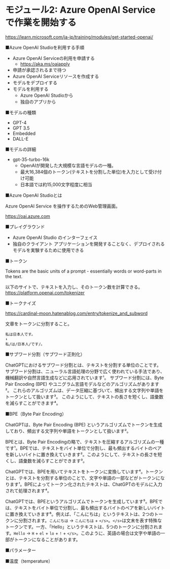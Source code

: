 # モジュール2: Azure OpenAI Service で作業を開始する

https://learn.microsoft.com/ja-jp/training/modules/get-started-openai/

■Azure OpenAI Studioを利用する手順

- Azure OpenAI Serviceの利用を申請する
  - https://aka.ms/oaiapply
- 申請が承認されるまで待つ
- Azure OpenAI Serviceリソースを作成する
- モデルをデプロイする
- モデルを利用する
  - Azure OpenAI Studioから
  - 独自のアプリから

■モデルの種類

- GPT-4
- GPT 3.5
- Embedded
- DALL-E

■モデルの詳細

- gpt-35-turbo-16k
  - OpenAIが開発した大規模な言語モデルの一種。
  - 最大16,384個のトークン(テキストを分割した単位)を入力として受け付け可能
  - 日本語では約15,000文字程度に相当

■Azure OpenAI Studioとは

Azure OpenAI Service を操作するためのWeb管理画面。

https://oai.azure.com

■プレイグラウンド

- Azure OpenAI Studio のインターフェイス
- 独自のクライアント アプリケーションを開発することなく、デプロイされるモデルを実験するために使用できる

■トークン

Tokens are the basic units of a prompt - essentially words or word-parts in the text.

以下のサイトで、テキストを入力し、そのトークン数を計算できる。
https://platform.openai.com/tokenizer

■トークナイズ

https://cardinal-moon.hatenablog.com/entry/tokenize_and_subword

文章をトークンに分割すること。

```
私は日本人です。
↓
私/は/日本人/です/。
```

■サブワード分割（サブワード正則化）

ChatGPTにおけるサブワード分割とは、テキストを分割する単位のことです。
サブワード分割は、ニューラル言語処理の分野で広く使われている手法であり、機械翻訳や自然言語生成などに応用されています¹。
サブワード分割には、Byte Pair Encoding (BPE) やユニグラム言語モデルなどのアルゴリズムがあります²。
これらのアルゴリズムは、データ圧縮に基づいて、頻出する文字列や単語をトークンとして扱います³。
このようにして、テキストの長さを短くし、語彙数を減らすことができます⁴。

■BPE（Byte Pair Encoding）

ChatGPTは、Byte Pair Encoding (BPE) というアルゴリズムでトークンを生成しており、頻出する文字列や単語をトークンとして扱います²。

BPEとは、Byte Pair Encodingの略で、テキストを圧縮するアルゴリズムの一種です¹。BPEでは、テキストをバイト単位で分割し、最も頻出するバイトのペアを新しいバイトに置き換えていきます²。このようにして、テキストの長さを短くし、語彙数を減らすことができます³。

ChatGPTでは、BPEを用いてテキストをトークンに変換しています⁴。トークンとは、テキストを分割する単位のことで、文字や単語の一部などがトークンになります¹。BPEによってトークン化されたテキストは、ChatGPTのモデルに入力されて処理されます⁴。

ChatGPTでは、BPEというアルゴリズムでトークンを生成しています⁵。BPEでは、テキストをバイト単位で分割し、最も頻出するバイトのペアを新しいバイトに置き換えていきます⁶。例えば、「こんにちは」というテキストは、2つのトークンに分割されます。`こんにちは` -> `こんにちは` + `</s>`。`</s>`は文末を表す特殊なトークンです。一方、「Hello」というテキストは、5つのトークンに分割されます。`Hello` -> `H` + `el` + `lo` + `!` + `</s>`。このように、英語の場合は文字や単語の一部がトークンになることがあります。

■パラメーター

■温度（temperature）
